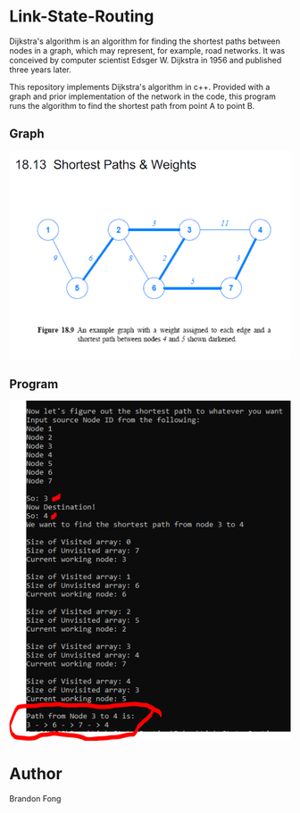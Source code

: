 # Link-State-Routing
Dijkstra's algorithm is an algorithm for finding the shortest paths between nodes in a graph, which may represent, for example, road networks. It was conceived by computer scientist Edsger W. Dijkstra in 1956 and published three years later.

This repository implements Dijkstra's algorithm in c++.  Provided with a graph and prior implementation of the network in the code, this program runs the algorithm to find the shortest path from point A to point B.

## Graph 
![Graph](https://github.com/BrandonMFong/Link-State-Routing/blob/main/res/LinkGraph.png)

## Program 
![Dijkstra program](https://github.com/BrandonMFong/Link-State-Routing/blob/main/res/PathFrom3To4.PNG)

# Author
Brandon Fong
